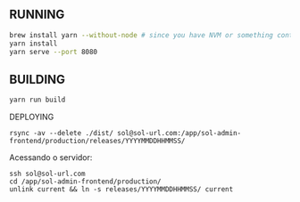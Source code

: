RUNNING
----
```bash
brew install yarn --without-node # since you have NVM or something controlling node versions
yarn install
yarn serve --port 8080
```

BUILDING
----
```bash
yarn run build
```

DEPLOYING

```
rsync -av --delete ./dist/ sol@sol-url.com:/app/sol-admin-frontend/production/releases/YYYYMMDDHHMMSS/
```

Acessando o servidor:

```
ssh sol@sol-url.com
cd /app/sol-admin-frontend/production/
unlink current && ln -s releases/YYYYMMDDHHMMSS/ current
```
